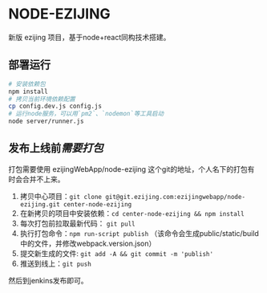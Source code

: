 # NODE-EZIJING

新版 ezijing 项目，基于node+react同构技术搭建。


## 部署运行

```sh
# 安装依赖包
npm install
# 拷贝当前环境依赖配置
cp config.dev.js config.js
# 运行node服务，可以用`pm2`、`nodemon`等工具启动
node server/runner.js
```

## 发布上线前*需要打包*

打包需要使用 ezijingWebApp/node-ezijing 这个git的地址，个人名下的打包有时会合并不上来。

1. 拷贝中心项目：`git clone git@git.ezijing.com:ezijingwebapp/node-ezijing.git center-node-ezijing`
2. 在新拷贝的项目中安装依赖：`cd center-node-ezijing && npm install`
3. 每次打包前拉取最新代码： `git pull`
4. 执行打包命令：`npm run-script publish` （该命令会生成public/static/build中的文件，并修改webpack.version.json）
5. 提交新生成的文件: `git add -A && git commit -m 'publish'`
6. 推送到线上：`git push`

然后到jenkins发布即可。


